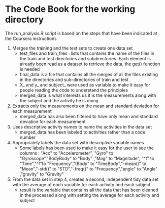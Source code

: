 # The Code Book for the working directory
The run_analysis.R script is based on the steps that have been indicated at the Coursera instructions
1. Merges the training and the test sets to create one data set
   - test_files and train_files : lists that contains the name of the files in the train and test directories and subdirectories. Each element is already been read as a dataset
     to retrieve the data, the get() function is needed
   - final_data is a file that contains all the merges of all the files existing in the directories and sub-directories of train and test
   - X_ and y_ and subject_ were used as variable to make it easy for people reading the code to understand the principles
   - merged_data is what interests us it is the measurements along with the subject and the activity he is doing
2. Extracts only the measurements on the mean and standard deviation for each measurement
   - merged_data has also been filtered to have only mean and standard deviation for each measurement
3. Uses descriptive activity names to name the activities in the data set
   - merged_data has been labeled to activities rather than a code number
4. Appropriately labels the data set with descriptive variable names
   - Some labels has been used to make it easy for the user to see the columns : "Acc" to "Accelerometer", "Gyro" to "Gyroscope","BodyBody" to "Body" ,"Mag" to "Magnitude",
     "^t" to "Time","^f"to "Frequency","tBody" to "TimeBody","-mean()" to "Mean","-std()" to "STD","-freq()" to "Frequency","angle" to "Angle" ,"gravity" to "Gravity"
5. From the data set in step 4, creates a second, independent tidy data set with the average of each variable for each activity and each subject
   - result is the variable that contains all the data that has been cleaned in the processed along with setting the average for each activity and subject
